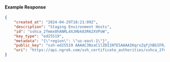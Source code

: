 <!-- Code generated for API Clients. DO NOT EDIT. -->

#### Example Response

```json
{
	"created_at": "2024-04-29T18:21:09Z",
	"description": "Staging Environment Hosts",
	"id": "sshca_2fmmx0hANRL4XJHbk83R62XVPoW",
	"key_type": "ed25519",
	"metadata": "{\"region\": \"us-east-1\"}",
	"public_key": "ssh-ed25519 AAAAC3NzaC1lZDI1NTE5AAAAIKqrxZqfjhBbIFR/60jIu8KeRwJ49HxCHQCkeW3HO3cc",
	"uri": "https://api.ngrok.com/ssh_certificate_authorities/sshca_2fmmx0hANRL4XJHbk83R62XVPoW"
}
```
